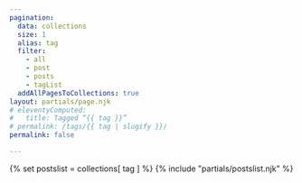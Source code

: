 ```yaml
---
pagination:
  data: collections
  size: 1
  alias: tag
  filter:
    - all
    - post
    - posts
    - tagList
  addAllPagesToCollections: true
layout: partials/page.njk
# eleventyComputed:
#   title: Tagged “{{ tag }}”
# permalink: /tags/{{ tag | slugify }}/
permalink: false

---
```


{% set postslist = collections[ tag ] %}
{% include "partials/postslist.njk" %}

<!-- <p>See <a href="/tags/">all tags</a>.</p> -->